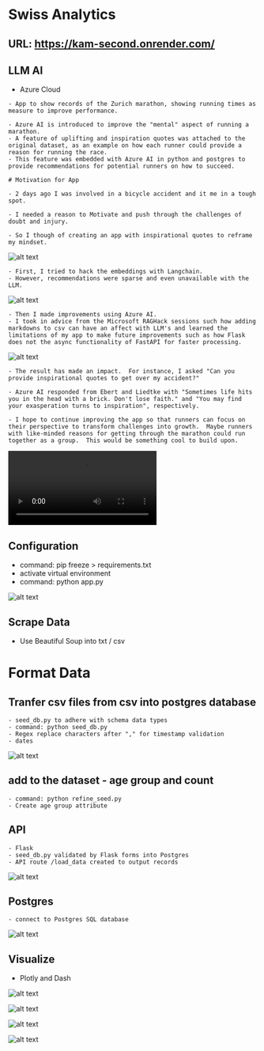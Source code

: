 # Swiss Analytics

## URL: https://kam-second.onrender.com/

## LLM AI
- Azure Cloud

```
- App to show records of the Zurich marathon, showing running times as measure to improve performance.

- Azure AI is introduced to improve the "mental" aspect of running a marathon.
- A feature of uplifting and inspiration quotes was attached to the original dataset, as an example on how each runner could provide a reason for running the race.
- This feature was embedded with Azure AI in python and postgres to provide recommendations for potential runners on how to succeed.

# Motivation for App

- 2 days ago I was involved in a bicycle accident and it me in a tough spot.

- I needed a reason to Motivate and push through the challenges of doubt and injury.

- So I though of creating an app with inspirational quotes to reframe my mindset.
```

![alt text](./kam/static/assets/images/first_attempt.jpg)

```
- First, I tried to hack the embeddings with Langchain.
- However, recommendations were sparse and even unavailable with the LLM.
```

![alt text](./kam/static/assets/images/recommend_azure.jpg)

```
- Then I made improvements using Azure AI.
- I took in advice from the Microsoft RAGHack sessions such how adding markdowns to csv can have an affect with LLM's and learned the limitations of my app to make future improvements such as how Flask does not the async functionality of FastAPI for faster processing.

```

![alt text](./kam/static/assets/images/azure_acc.jpg)

```
- The result has made an impact.  For instance, I asked "Can you provide inspirational quotes to get over my accident?"

- Azure AI responded from Ebert and Liedtke with "Sometimes life hits you in the head with a brick. Don't lose faith." and "You may find your exasperation turns to inspiration", respectively.

- I hope to continue improving the app so that runners can focus on their perspective to transform challenges into growth.  Maybe runners with like-minded reasons for getting through the marathon could run together as a group.  This would be something cool to build upon.
```

<video controls src="kam/static/raghack.mp4" title="Title"></video>

## Configuration
- command: pip freeze > requirements.txt
- activate virtual environment
- command: python app.py

![alt text](./kam/static/assets/images/python_app.jpg)

## Scrape Data
- Use Beautiful Soup into txt / csv


# Format Data

## Tranfer csv files from csv into postgres database
```
- seed_db.py to adhere with schema data types
- command: python seed_db.py
- Regex replace characters after "," for timestamp validation
- dates
```

![alt text](./kam/static/assets/images/code_seed.jpg)


## add to the dataset - age group and count
```
- command: python refine_seed.py
- Create age group attribute
```

## API
```
- Flask
- seed_db.py validated by Flask forms into Postgres
- API route /load_data created to output records
```

![alt text](./kam/static/assets/images/api_route.jpg)

## Postgres
```
- connect to Postgres SQL database
```

![alt text](./kam/static/assets/images/psql_records.jpg)


## Visualize
- Plotly and Dash

![alt text](./kam/static/assets/images/cover_page.jpg)

![alt text](./kam/static/assets/images/dash_touch_image.jpg)

![alt text](./kam/static/assets/images/dash_filter_image.jpg)

![alt text](./kam/static/assets/images/simple_graph_image.jpg)



